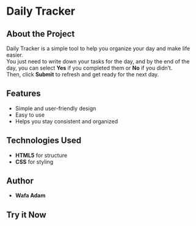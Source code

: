 # Daily Tracker  

## About the Project  
Daily Tracker is a simple tool to help you organize your day and make life easier.  
You just need to write down your tasks for the day, and by the end of the day, you can select **Yes** if you completed them or **No** if you didn’t.  
Then, click **Submit** to refresh and get ready for the next day.  

## Features  
- Simple and user-friendly design  
- Easy to use  
- Helps you stay consistent and organized  

## Technologies Used  
- **HTML5** for structure  
- **CSS** for styling  

## Author  
- **Wafa Adam**  

## Try it Now  
